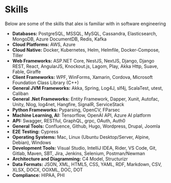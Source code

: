 # Skills
Below are some of the skills that alex is familiar with in software engineering
- **Databases:** PostgreSQL, MSSQL, MySQL, Cassandra, Elasticsearch, MongoDB, Azure DocumentDB, Redis, Kafka
- **Cloud Platforms:** AWS, Azure
- **Cloud Native:** Docker, Kubernetes, Helm, Helmfile, Docker-Compose, Tiller
- **Web Frameworks:** ASP.NET Core, NestJS, NextJS, Django, Django REST, React, AngularJS, Knockout.js, Lagom, Play, Akka Http, Suave, Fable, Giraffe
- **Client Frameworks:** WPF, WinForms, Xamarin, Cordova, Microsoft Foundation Class Library (C++)
- **General JVM Frameworks:** Akka, Spring, Log4J, slf4j, ScalaTest, utest, Caliban
- **General .Net Frameworks:** Entity Framework, Dapper, Xunit, Autofac, Unity, Nlog, log4net, Hangfire, SignalR, ServiceStack
- **Python Frameworks:** Pyparsing, OpenCV, FParsec
- **Machine Learning, AI:** Tensorflow, OpenAI API, Azure AI platform
- **API:** Swagger, RESTful, GraphQL, grpc, OAuth, Auth0
- **General Tools:** Confluence, Github, Hugo, Wordpress, Drupal, Joomla
- **E2E Testing:** Cypress
- **Operating Systems:** Mac, Linux (Ubuntu Desktop/Server, Alpine, Debian), Windows
- **Development Tools:** Visual Studio, IntelliJ IDEA, Rider, VS Code, Git, Gitlab, Maven, SBT, Jira, Jenkins, Selenium, Postman/Newman
- **Architecture and Diagramming:** C4 Model, Structurizr
- **Data Formats:** JSON, XML, HTML5, CSS, YAML, RDF, Markdown, CSV, XLSX, DOCX, OOXML, DOC, DOT
- **Compliance:** HIPAA, PHI
